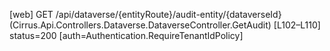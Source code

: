 [web] GET /api/dataverse/{entityRoute}/audit-entity/{dataverseId}  (Cirrus.Api.Controllers.Dataverse.DataverseController.GetAudit)  [L102–L110] status=200 [auth=Authentication.RequireTenantIdPolicy]

